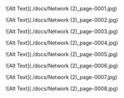 ![Alt Text](./docs/Network (2)_page-0001.jpg)

![Alt Text](./docs/Network (2)_page-0002.jpg)

![Alt Text](./docs/Network (2)_page-0003.jpg)

![Alt Text](./docs/Network (2)_page-0004.jpg)

![Alt Text](./docs/Network (2)_page-0005.jpg)

![Alt Text](./docs/Network (2)_page-0006.jpg)

![Alt Text](./docs/Network (2)_page-0007.jpg)

![Alt Text](./docs/Network (2)_page-0008.jpg)
